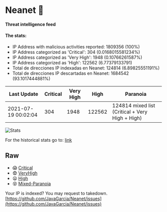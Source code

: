 # Neanet :hocho:
#### Threat intelligence feed
#### The stats:

- IP Address with malicious activities reported: 1809356 (100%)
- IP Address categorized as 'Critical':  304 (0.0168015581234%)
- IP Address categorized as 'Very High':  1948 (0.10766261587%)
- IP Address categorized as 'High':  122562 (6.77379133791)
- Total de direcciones IP indexadas en Neanet:  124814 (6.89825551191%)
- Total de direcciones IP descartadas en Neanet:  1684542 (93.1017444881%)

| Last Update | Critical | Very High | High | Paranoia |
| --- | --- | --- | --- | --- |
| 2021-07-19 00:02:04 | 304 | 1948 | 122562 | 124814 mixed list (Critical + Very High + High)|

![Stats](https://docs.google.com/spreadsheets/d/e/2PACX-1vSnaNMIXVabIpDJjufMlzH7poXnshF3mgd8Is1g9ytUEzVsP5my4Trn8f-xkoLLQ38xpL3HtmUexLo6/pubchart?oid=501124687&format=image)

For the historical stats go to: [link](/stats.csv)
## Raw
- :scream: [Critical](https://raw.githubusercontent.com/JavaGarcia/Neanet/master/blacklists/neanet_critical.txt)
- :fearful: [VeryHigh](https://raw.githubusercontent.com/JavaGarcia/Neanet/master/blacklists/neanet_veryHigh.txtt)
- :frowning: [High](https://raw.githubusercontent.com/JavaGarcia/Neanet/master/blacklists/neanet_high.txt)
- :dizzy_face: [Mixed-Paranoia](https://raw.githubusercontent.com/JavaGarcia/Neanet/master/blacklists/neanet_all.txt)


Your IP is indexed? You may request to takedown. [https://github.com/JavaGarcia/Neanet/issues](https://github.com/JavaGarcia/Neanet/issues)









































































































































































































































































































































































































































































































































































































































































































































































































































































































































































































































































































































































































































































































































































































































































































































































































































































































































































































































































































































































































































































































































































































































































































































































































































































































































































































































































































































































































































































































































































































































































































































































































































































































































































































































































































































































































































































































































































































































































































































































































































































































































































































































































































































































































































































































































































































































































































































































































































































































































































































































































































































































































































































































































































































































































































































































































































































































































































































































































































































































































































































































































































































































































































































































































































































































































































































































































































































































































































































































































































































































































































































































































































































































































































































































































































































































































































































































































































































































































